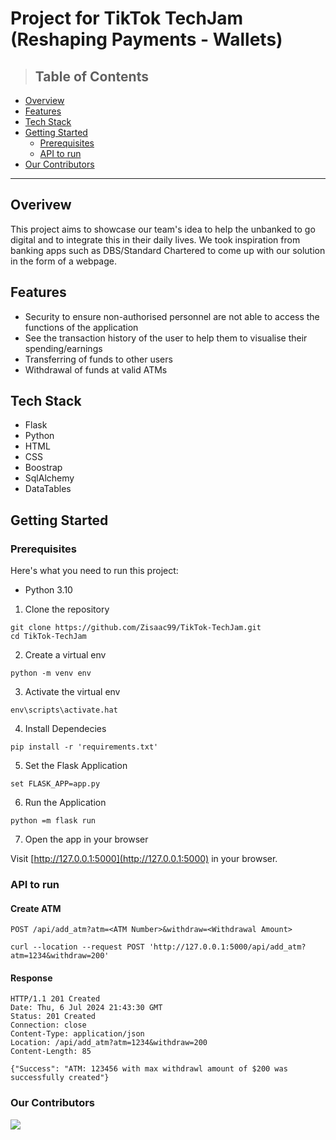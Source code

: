 # Project for TikTok TechJam (Reshaping Payments - Wallets)

> ## Table of Contents

* [Overview](#Overview)
* [Features](#Features)
* [Tech Stack](#Tech-stack)
* [Getting Started](#Getting-Started)
  * [Prerequisites](#Prerequisites)
  * [API to run](#API-to-run)
* [Our Contributors](#Our-Contributors)

---

## Overivew
This project aims to showcase our team's idea to help the unbanked to go digital and to integrate this in their daily lives. We took inspiration from banking apps such as DBS/Standard Chartered to come up with our solution in the form of a webpage. 

## Features
- Security to ensure non-authorised personnel are not able to access the functions of the application
- See the transaction history of the user to help them to visualise their spending/earnings
- Transferring of funds to other users
- Withdrawal of funds at valid ATMs

## Tech Stack
- Flask
- Python
- HTML
- CSS
- Boostrap
- SqlAlchemy
- DataTables

## Getting Started
### Prerequisites
Here's what you need to run this project:
- Python 3.10

1. Clone the repository

```shell  
git clone https://github.com/Zisaac99/TikTok-TechJam.git
cd TikTok-TechJam
```

2. Create a virtual env

```shell  
python -m venv env
```

3. Activate the virtual env

```shell  
env\scripts\activate.hat
```

4. Install Dependecies

```shell  
pip install -r 'requirements.txt'
```

5. Set the Flask Application

```shell  
set FLASK_APP=app.py
```

6. Run the Application

```shell  
python =m flask run
```

7. Open the app in your browser

Visit [http://127.0.0.1:5000](http://127.0.0.1:5000) in your browser.

### API to run
#### Create ATM

`POST /api/add_atm?atm=<ATM Number>&withdraw=<Withdrawal Amount>`

    curl --location --request POST 'http://127.0.0.1:5000/api/add_atm?atm=1234&withdraw=200'

#### Response

    HTTP/1.1 201 Created
    Date: Thu, 6 Jul 2024 21:43:30 GMT
    Status: 201 Created
    Connection: close
    Content-Type: application/json
    Location: /api/add_atm?atm=1234&withdraw=200
    Content-Length: 85

    {"Success": "ATM: 123456 with max withdrawl amount of $200 was successfully created"}

### Our Contributors
<a href="https://github.com/Zisaac99/TikTok-TechJam/graphs/contributors">
  <img src="https://contrib.rocks/image?repo=Zisaac99/TikTok-TechJam" />
</a>
